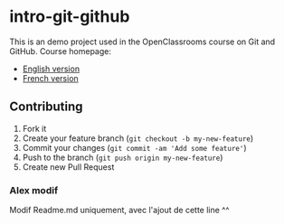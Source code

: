 # intro-git-github

This is an demo project used in the OpenClassrooms course on Git and GitHub.
Course homepage:

* [English version](https://openclassrooms.com/courses/manage-your-code-with-git-and-github)
* [French version](https://openclassrooms.com/courses/gerer-son-code-avec-git-et-github)

## Contributing

1. Fork it
2. Create your feature branch (`git checkout -b my-new-feature`)
3. Commit your changes (`git commit -am 'Add some feature'`)
4. Push to the branch (`git push origin my-new-feature`)
5. Create new Pull Request


### Alex modif

Modif Readme.md uniquement, avec l'ajout de cette line ^^